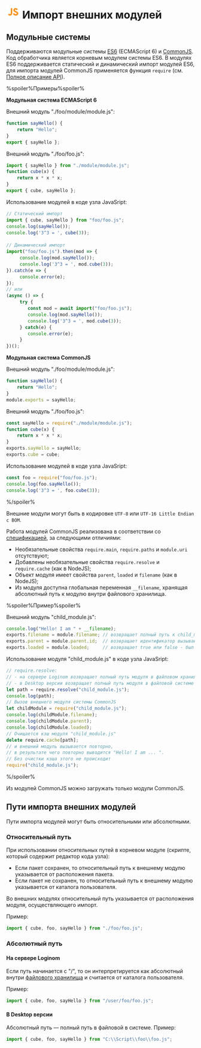 # ![](../../../images/icons/components/javascript_default.svg) Импорт внешних модулей

## Модульные системы

Поддерживаются модульные системы [ES6](https://www.ecma-international.org/ecma-262/6.0/#sec-modules) (ECMAScript 6) и [CommonJS](http://wiki.commonjs.org/wiki/Modules/1.1.1). Код обработчика является корневым модулем системы ES6.
В модулях ES6 поддерживается статический и динамический импорт модулей ES6, для импорта модулей CommonJS применяется функция `require` (см. [Полное описание API](./api-description.md)).

%spoiler%Примеры%spoiler%

**Модульная система ECMAScript 6**

Внешний модуль "./foo/module/module.js":

```javascript
function sayHello() {
    return "Hello";
}
export { sayHello };
```

Внешний модуль "./foo/foo.js":

```javascript
import { sayHello } from "./module/module.js";
function cube(x) {
    return x * x * x;
}
export { cube, sayHello };
```

Использование модулей в коде узла JavaSript:
```javascript
// Статический импорт
import { cube, sayHello } from "foo/foo.js";
console.log(sayHello());
console.log('3^3 = ', cube(3));

// Динамический импорт
import("foo/foo.js").then(mod => {
     console.log(mod.sayHello());
     console.log('3^3 = ', mod.cube(3));
}).catch(e => {
     console.error(e);
});
// или
(async () => {
     try {
        const mod = await import("foo/foo.js");
        console.log(mod.sayHello());
        console.log('3^3 = ', mod.cube(3));
     } catch(e) {
        console.error(e);
     }
})();
```

**Модульная система CommonJS**

Внешний модуль "./foo/module/module.js":

```javascript
function sayHello() {
    return "Hello";
}
module.exports = sayHello;
```

Внешний модуль "./foo/foo.js":

```javascript
const sayHello = require("./module/module.js");
function cube(x) {
    return x * x * x;
}
exports.sayHello = sayHello;
exports.cube = cube;
```

Использование модулей в коде узла JavaSript:

```javascript
const foo = require("foo/foo.js");
console.log(foo.sayHello());
console.log('3^3 = ', foo.cube(3));
```

%/spoiler%

Внешние модули могут быть в кодировке `UTF-8` или `UTF-16 Little Endian с BOM`.

Работа модулей CommonJS реализована в соответствии со [спецификацией](http://wiki.commonjs.org/wiki/Modules/1.1.1), за следующими отличиями:

- Необязательные свойства `require.main`, `require.paths` и `module.uri` отсутствуют;
- Добавлены необязательные свойства `require.resolve` и `require.cache` (как в NodeJS);
- Объект модуля имеет свойства `parent`, `loaded` и `filename` (как в NodeJS);
- Из модуля доступна глобальная переменная `__filename`, хранящая абсолютный путь к модулю внутри файлового хранилища.

%spoiler%Пример%spoiler%

Внешний модуль "child_module.js":

```javascript
console.log("Hello! I am " + __filename);
exports.filename = module.filename; // возвращает полный путь к child_module.js
exports.parent = module.parent.id;  // возвращает идентификатор вызывающего модуля
exports.loaded = module.loaded;     // возвращает true или false - был ли загружен модуль
```
Использование модуля "child_module.js" в коде узла JavaSript:

```javascript
// require.resolve:
// - на сервере Loginom возвращает полный путь модуля в файловом хранилище
// - в Desktop версии возвращает полный путь модуля в файловой системе
let path = require.resolve("child_module.js");
console.log(path);
// Вызов внешнего модуля системы CommonJS
let childModule = require("child_module.js");
console.log(childModule.filename);
console.log(childModule.parent);
console.log(childModule.loaded);
// Очищается кэш модуля "child_module.js"
delete require.cache[path];
// и внешний модуль вызывается повторно,
// в результате чего повторно выводится "Hello! I am ... ".
// Без очистки кэша этого не происходит
require("child_module.js");
```

%/spoiler%

Из модулей CommonJS можно загружать только модули CommonJS.

## Пути импорта внешних модулей

Пути импорта модулей могут быть относительными или абсолютными.

### Относительный путь

При использовании относительных путей в корневом модуле (скрипте, который содержит редактор кода узла):

- Если пакет сохранен, то относительный путь к внешнему модулю указывается от расположения пакета.
- Если пакет не сохранен, то относительный путь к внешнему модулю указывается от каталога пользователя.

Во внешних модулях относительный путь указывается от расположения модуля, осуществляющего импорт.

Пример:

```javascript
import { cube, foo, sayHello } from "./foo/foo.js";
```

### Абсолютный путь

#### На сервере Loginom

Если путь начинается с "/", то он интерпретируется как абсолютный внутри [файлового хранилища](../../../location_user_files.md) и считается от каталога пользователя.

Пример:

```javascript
import { cube, foo, sayHello } from "/user/foo/foo.js";
```

#### В Desktop версии

Абсолютный путь — полный путь в файловой в системе. Пример:

```javascript
import { cube, foo, sayHello } from "C:\\Script\\foo\\foo.js";
```
